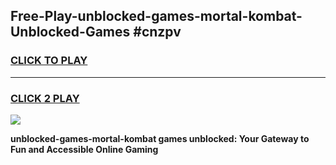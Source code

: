 
## Free-Play-unblocked-games-mortal-kombat-Unblocked-Games #cnzpv
<h3>
<a href="https://news.freeplayer.one?title=unblocked-games-mortal-kombat&ref=8M">CLICK TO PLAY</a></h3>
<hr>

<h3>
<a href="https://news.freeplayer.one?title=unblocked-games-mortal-kombat&ref=8M">CLICK 2 PLAY</a>
  
</h3>

<a href="https://news.freeplayer.one?title=unblocked-games-mortal-kombat&ref=8M"><img src="https://clearcache.store/games.png"></a>


**unblocked-games-mortal-kombat games unblocked: Your Gateway to Fun and Accessible Online Gaming**
